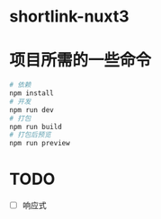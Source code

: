 # shortlink-nuxt3

# 项目所需的一些命令

```bash
# 依赖
npm install
# 开发
npm run dev
# 打包
npm run build
# 打包后预览
npm run preview
```

# TODO

- [ ] 响应式



